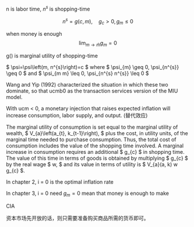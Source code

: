 n is labor time, $n^s$ is shopping-time

$$
n^{s}=g(c, m), \quad g_{c}>0, g_{m} \leq 0
$$

when money is enough
$$
\lim _{m \rightarrow \bar{m}} g_{m}=0
$$

g() is marginal utility of shopping-time 

$ \psi=\psi\left(m, n^{s}\right)=c $
where $ \psi_{m} \geq 0, \psi_{n^{s}} \geq 0 $ and $ \psi_{m m} \leq 0, \psi_{n^{s} n^{s}} \leq 0 $



Wang and Yip (1992) characterized the situation in which these two dominate, so that ucmb0 as the transaction services version of the MIU model.

With ucm < 0, a monetary injection that raises expected inflation
will increase consumption, labor supply, and output. (替代效应)

The marginal utility of consumption is set equal to the marginal utility of wealth, $ V_{a}\left(a_{t}, k_{t-1}\right), $ plus the cost, in utility units, of the marginal time needed to purchase consumption. Thus, the total cost of consumption includes the value of the shopping time involved. A marginal increase in consumption requires an additional $ g_{c} $ in shopping time. The value of this time in terms of goods is obtained by multiplying $ g_{c} $ by the real wage $ w, $ and its value in terms of utility is $ V_{a}(a, k) w g_{c} $.

In chapter 2, i = 0 is the optimal inflation rate

In chapter 3, i = 0 need $g_m = 0$ mean that money is enough to make 



CIA

资本市场先开放的话，则只需要准备购买商品所需的货币即可。